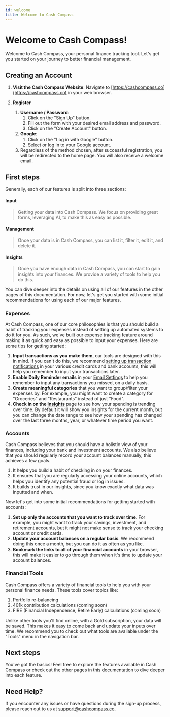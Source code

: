 ```yaml
---
id: welcome
title: Welcome to Cash Compass
---
```


# Welcome to Cash Compass!

Welcome to Cash Compass, your personal finance tracking tool. Let's get you started on your journey to better financial management.

## Creating an Account

1. **Visit the Cash Compass Website**: Navigate to [https://cashcompass.co](https://cashcompass.co) in your web browser.

2. **Register**
   1. **Username / Password**:
      1. Click on the "Sign Up" button.
      2. Fill out the form with your desired email address and password.
      3. Click on the "Create Account" button.
   2. **Google**:
      1. Click on the "Log in with Google" button.
      2. Select or log in to your Google account.
   3. Regardless of the method chosen, after successful registration, you will be redirected to the home page. You will also receive a welcome email.

## First steps

Generally, each of our features is split into three sections:

#### Input

> Getting your data into Cash Compass. We focus on providing great forms, leveraging AI, to make this as easy as possible.

#### Management

> Once your data is in Cash Compass, you can list it, filter it, edit it, and delete it.

#### Insights

> Once you have enough data in Cash Compass, you can start to gain insights into your finances. We provide a variety of tools to help you do this.



You can dive deeper into the details on using all of our features in the other pages of this documentation. For now, let's get you started with some initial recommendations for using each of our major features.


### Expenses

At Cash Compass, one of our core philosophies is that you should build a habit of tracking your expenses instead of setting up automated systems to do it for you. As such, we've built our expense tracking feature around making it as quick and easy as possible to input your expenses. Here are some tips for getting started:

1. **Input transactions as you make them**, our tools are designed with this in mind. If you can't do this, we recommend [setting up transaction notifications](https://www.bankrate.com/finance/credit-cards/how-to-set-up-mobile-credit-card-alerts-fraud/) in your various credit cards and bank accounts, this will help you remember to input your transactions later.
2. **Enable Daily Reminder emails** in your [Email Settings](https://cashcompass.co/profile/account/emails) to help you remember to input any transactions you missed, on a daily basis.
3. **Create meaningful categories** that you want to group/filter your expenses by. For example, you might want to create a category for "Groceries" and "Restaurants" instead of just "Food".
4. **Check in on the [Insights](https://cashcompass.co/app/transactions/insights)** page to see how your spending is trending over time. By default it will show you insights for the current month, but you can change the date range to see how your spending has changed over the last three months, year, or whatever time period you want.

### Accounts

Cash Compass believes that you should have a holistic view of your finances, including your bank and investment accounts. We also believe that you should regularly record your account balances manually, this achieves a few goals.

1. It helps you build a habit of checking in on your finances.
2. It ensures that you are regularly accessing your online accounts, which helps you identify any potential fraud or log in issues.
3. It builds trust in our insights, since you know exactly what data was inputted and when.

Now let's get into some initial recommendations for getting started with accounts:

1. **Set up only the accounts that you want to track over time**. For example, you might want to track your savings, investment, and retirement accounts, but it might not make sense to track your checking account or credit cards.
2. **Update your account balances on a regular basis**. We recommend doing this once a month, but you can do it as often as you like.
3. **Bookmark the links to all of your financial accounts** in your browser, this will make it easier to go through them when it's time to update your account balances.

### Financial Tools

Cash Compass offers a variety of financial tools to help you with your personal finance needs. These tools cover topics like:

1. Portfolio re-balancing
2. 401k contribution calculations (coming soon)
3. FIRE (Financial Independence, Retire Early) calculations (coming soon)

Unlike other tools you'll find online, with a Gold subscription, your data will be saved. This makes it easy to come back and update your inputs over time. We recommend you to check out what tools are available under the "Tools" menu in the navigation bar.

## Next steps

You've got the basics! Feel free to explore the features available in Cash Compass or check out the other pages in this documentation to dive deeper into each feature.

## Need Help?

If you encounter any issues or have questions during the sign-up process, please reach out to us at [support@cashcompass.co](mailto:support@cashcompass.co).

